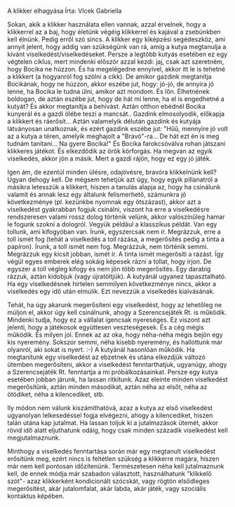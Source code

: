 A klikker elhagyása
Írta: Vlcek Gabriella	  

Sokan, akik a klikker használata ellen vannak, azzal érvelnek, hogy a klikkerrel az a baj, hogy életünk végéig klikkerrel és kajával a zsebünkben kell élnünk. Pedig erről szó sincs. A klikker egy kiképzési segédeszköz, ami annyit jelent, hogy addig van szükségünk van rá, amíg a kutya megtanulja a kívánt viselkedést/viselkedéseket. Persze a legtöbb kutyás esetében ez egy végtelen ciklus, mert mindenki először azzal kezdi: jaj, csak azt szeretném, hogy Bocika ne húzzon. És ha megelégedne ennyivel, akkor itt le is tehetné a klikkert (a hogyanról fog szólni a cikk). De amikor gazdink megtanítja Bocikának, hogy ne húzzon, akkor eszébe jut, hogy: jó-jó, de annyira jó lenne, ha Bocika le tudna ülni, amikor azt mondom. És lőn. Élhetnének boldogan, de aztán eszébe jut, hogy de hát mi lenne, ha el is engedhetné a kutyát? És akkor megtanítja a behívást. Aztán otthon ebédnél Bocika kunyerál és a gazdi ölébe teszi a mancsát.. Gazdink elmosolyodik, előkapja a klikkert és ráerősít... Aztán valamelyik délután gazdink és kutyája látványosan unatkoznak, és ezért gazdink eszébe jut: "Hűű, mennyire jó volt az a kutya a téren, amelyik meghajolt a "Bravó"-ra... De hát ezt én is meg tudnám tanítani... Na gyere Bocika!" És Bocika farokcsóválva rohan játszani klikkeres játékot. És elkezdődik az örök körforgás. Ha megvan az egyik viselkedés, akkor jön a másik. Mert a gazdi rájön, hogy ez egy jó játék. 

Igen ám, de ezentúl minden ülésre, odajövésre, bravóra klikkelnünk kell? Ugyan dehogy kell. De mégsem tehetjük azt úgy, hogy egyik pillanatról a másikra letesszük a klikkert, hiszen a tanulás alapja az, hogy ha csinálunk valamit és annak lesz egy általunk felismerhető, számunkra jó következménye (pl. kezünkbe nyomnak egy ötszázast), akkor azt a viselkedést gyakrabban fogjuk csinálni, viszont ha erre a viselkedésre rendszeresen valami rossz dolog történik velünk, akkor valószínűleg hamar le fogunk szokni a dologról. Vegyük például a klasszikus példát. Van egy tollunk, ami kifogyóban van. Írunk, egyszercsak nem ír. Megrázzuk, erre a toll ismét fog (tehát a viselkedés a toll rázása, a megerősítés pedig a tinta a papíron). Írunk, a toll ismét nem fog. Megrázzuk, nem történik semmi. Megrázzuk egy kicsit jobban, ismét ír. A tinta ismét megerősíti a rázást. Így végül egyes emberek elég sokáig képesek rázni a tollat, hogy írjon. De egyszer a toll végleg kifogy és nem jön több megerősítés. Egy darabig rázzuk, aztán kidobjuk (vagy újratöltjük). A kutyánál ugyanez tapasztalható. Ha egy viselkedésnek hirtelen semmilyen következménye nincs, akkor a viselkedés egy idő után elmúlik. Ezt nevezzük a viselkedés kialvásának. 

Tehát, ha úgy akarunk megerősíteni egy viselkedést, hogy az lehetőleg ne múljon el, akkor úgy kell csinálnunk, ahogy a Szerencsejáték Rt. is működik. Mindenki tudja, hogy ez a vállalat igencsak nyereséges. Ez viszont azt jelenti, hogy a játékosok együttesen veszteségesek. És a cég mégis működik. És milyen jól. Ennek az az oka, hogy néha-néha mégis bejön egy kis nyeremény. Sokszor semmi, néha kisebb nyeremény, és hallottunk már olyanról, aki sokat is nyert. :-)
A kutyánál hasonlóan működik. Ha megtanítunk egy viselkedést az ebzetnek és utána elkezdjük változó ütemben megerősíteni, akkor a viselkedést fenntarthatjuk, ugyanúgy, ahogy a Szerencsejáték Rt. fenntartja a mi próbálkozásainkat. Persze egy kutya esetében jobban járunk, ha lassan ritkítunk. Azaz eleinte minden viselkedést megerősítünk, aztán minden másodikat, aztán néha az elsőt, néha az ötödiket, néha a kilencediket, stb. 

Ily módon  nem válunk kiszámíthatóvá, azaz a kutya az első viselkedést ugyanolyan lelkesedéssel fogja elvégezni, ahogy a kilencediket, hiszen talán utána kap jutalmat. Ha lassan toljuk ki a jutalmazások ütemét, akkor rövid idő alatt eljuthatunk odáig, hogy csak minden századik viselkedést kell megjutalmaznunk.

Minthogy a viselkedés fenntartása során már egy megtanult viselkedést erősítünk meg, ezért nincs is feltétlen szükség a klikkerre magára, hiszen már nem kell pontosan időzítenünk.  Természetesen néha kell jutalmaznunk kell, de ennek módja már szabadon választott, használhatunk "klikkelő szót"- azaz klikkerként kondicionált szócskát, vagy rögtön elsődleges megerősítést, akár jutalomfalat, akár labda, akár játék, vagy szociális kontaktus képében. 